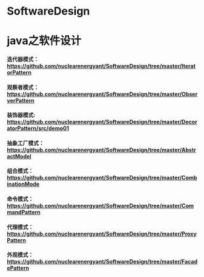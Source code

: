 # SoftwareDesign
java之软件设计
===

#### 迭代器模式：https://github.com/nuclearenergyant/SoftwareDesign/tree/master/IteratorPattern <br>
#### 观察者模式：https://github.com/nuclearenergyant/SoftwareDesign/tree/master/ObserverPattern<br>
#### 装饰器模式: https://github.com/nuclearenergyant/SoftwareDesign/tree/master/DecoratorPattern/src/demo01
#### 抽象工厂模式：https://github.com/nuclearenergyant/SoftwareDesign/tree/master/AbstractModel
#### 组合模式：https://github.com/nuclearenergyant/SoftwareDesign/tree/master/CombinationMode
#### 命令模式：https://github.com/nuclearenergyant/SoftwareDesign/tree/master/CommandPattern
#### 代理模式：https://github.com/nuclearenergyant/SoftwareDesign/tree/master/ProxyPattern
#### 外观模式：https://github.com/nuclearenergyant/SoftwareDesign/tree/master/FacadePattern
